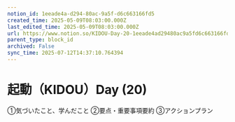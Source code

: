 ```yaml
---
notion_id: 1eeade4a-d294-80ac-9a5f-d6c663166fd5
created_time: 2025-05-09T08:03:00.000Z
last_edited_time: 2025-05-09T08:03:00.000Z
url: https://www.notion.so/KIDOU-Day-20-1eeade4ad29480ac9a5fd6c663166fd5
parent_type: block_id
archived: False
sync_time: 2025-07-12T14:37:10.764394
---
```


# 起動（KIDOU）Day (20)

①気づいたこと、学んだこと
②要点・重要事項要約
③アクションプラン